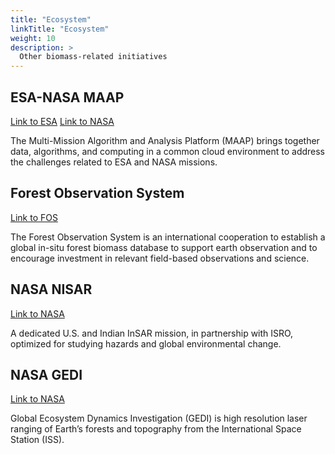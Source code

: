 ```yaml
---
title: "Ecosystem"
linkTitle: "Ecosystem"
weight: 10
description: >
  Other biomass-related initiatives
---
```


## ESA-NASA MAAP

[Link to ESA](https://liferay.val.esa-maap.org/)
[Link to NASA](https://earthdata.nasa.gov/esds/maap)

The Multi-Mission Algorithm and Analysis Platform (MAAP) brings together data, algorithms, and computing in a common cloud environment to address the challenges related to ESA and NASA missions. 

## Forest Observation System

[Link to FOS](https://forest-observation-system.net/)

The Forest Observation System is an international cooperation to establish a global in-situ forest biomass database to support earth observation and to encourage investment in relevant field-based observations and science.

## NASA NISAR

[Link to NASA](https://nisar.jpl.nasa.gov/)

A dedicated U.S. and Indian InSAR mission, in partnership with ISRO, optimized for studying hazards and global environmental change. 

## NASA GEDI

[Link to NASA](https://gedi.umd.edu/)

Global Ecosystem Dynamics Investigation (GEDI) is high resolution laser ranging of Earth’s forests and topography from the International Space Station (ISS).